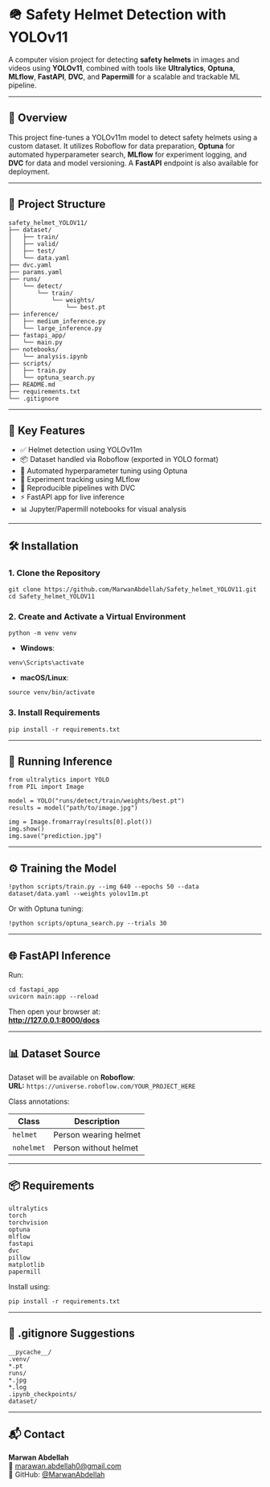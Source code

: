 # 🪖 Safety Helmet Detection with YOLOv11

A computer vision project for detecting **safety helmets** in images and videos using **YOLOv11**, combined with tools like **Ultralytics**, **Optuna**, **MLflow**, **FastAPI**, **DVC**, and **Papermill** for a scalable and trackable ML pipeline.

---

## 🧠 Overview

This project fine-tunes a YOLOv11m model to detect safety helmets using a custom dataset. It utilizes Roboflow for data preparation, **Optuna** for automated hyperparameter search, **MLflow** for experiment logging, and **DVC** for data and model versioning. A **FastAPI** endpoint is also available for deployment.

---

## 📁 Project Structure

```
safety_helmet_YOLOV11/
├── dataset/
│   ├── train/
│   ├── valid/
│   ├── test/
│   └── data.yaml
├── dvc.yaml
├── params.yaml
├── runs/
│   └── detect/
│       └── train/
│           └── weights/
│               └── best.pt
├── inference/
│   ├── medium_inference.py
│   └── large_inference.py
├── fastapi_app/
│   └── main.py
├── notebooks/
│   └── analysis.ipynb
├── scripts/
│   ├── train.py
│   └── optuna_search.py
├── README.md
├── requirements.txt
└── .gitignore
```

---

## 🧪 Key Features

- ✅ Helmet detection using YOLOv11m
- 📦 Dataset handled via Roboflow (exported in YOLO format)
- 🧠 Automated hyperparameter tuning using Optuna
- 🧪 Experiment tracking using MLflow
- 📂 Reproducible pipelines with DVC
- ⚡ FastAPI app for live inference
- 📊 Jupyter/Papermill notebooks for visual analysis

---

## 🛠 Installation

### 1. Clone the Repository

```
git clone https://github.com/MarwanAbdellah/Safety_helmet_YOLOV11.git
cd Safety_helmet_YOLOV11
```

### 2. Create and Activate a Virtual Environment

```
python -m venv venv
```

- **Windows**:  
```
venv\Scripts\activate
```

- **macOS/Linux**:  
```
source venv/bin/activate
```

### 3. Install Requirements

```
pip install -r requirements.txt
```

---

## 🚀 Running Inference

```
from ultralytics import YOLO
from PIL import Image

model = YOLO("runs/detect/train/weights/best.pt")
results = model("path/to/image.jpg")

img = Image.fromarray(results[0].plot())
img.show()
img.save("prediction.jpg")
```

---

## ⚙️ Training the Model

```
!python scripts/train.py --img 640 --epochs 50 --data dataset/data.yaml --weights yolov11m.pt
```

Or with Optuna tuning:

```
!python scripts/optuna_search.py --trials 30
```

---

## 🌐 FastAPI Inference

Run:

```
cd fastapi_app
uvicorn main:app --reload
```

Then open your browser at:  
**http://127.0.0.1:8000/docs**

---

## 📊 Dataset Source

Dataset will be available on **Roboflow**:  
**URL:** `https://universe.roboflow.com/YOUR_PROJECT_HERE`

Class annotations:

| Class      | Description               |
|------------|---------------------------|
| `helmet`   | Person wearing helmet     |
| `nohelmet` | Person without helmet     |

---

## 📦 Requirements

```
ultralytics
torch
torchvision
optuna
mlflow
fastapi
dvc
pillow
matplotlib
papermill
```

Install using:

```
pip install -r requirements.txt
```

---

## 📌 .gitignore Suggestions

```
__pycache__/
.venv/
*.pt
runs/
*.jpg
*.log
.ipynb_checkpoints/
dataset/
```

---

## 📬 Contact

**Marwan Abdellah**  
📧 [marawan.abdellah0@gmail.com](mailto:marawan.abdellah0@gmail.com)  
🔗 GitHub: [@MarwanAbdellah](https://github.com/MarwanAbdellah)

